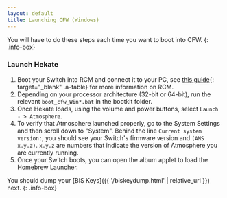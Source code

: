 ```yaml
---
layout: default
title: Launching CFW (Windows)
---
```


You will have to do these steps each time you want to boot into CFW.
{: .info-box}

### Launch Hekate

1. Boot your Switch into RCM and connect it to your PC, see [this guide](https://xghostboyx.github.io/RCM-Guide){: target="_blank" .a-table} for more information on RCM.
2. Depending on your processor architecture (32-bit or 64-bit), run the relevant `boot_cfw_Win*.bat` in the bootkit folder.
3. Once Hekate loads, using the volume and power buttons, select `Launch - > Atmosphere`.
4. To verify that Atmosphere launched properly, go to the System Settings and then scroll down to "System". Behind the line `Current system version:`, you should see your Switch's firmware version and `(AMS x.y.z)`. `x.y.z` are numbers that indicate the version of Atmosphere you are currently running.
5. Once your Switch boots, you can open the album applet to load the Homebrew Launcher.

You should dump your [BIS Keys]({{ '/biskeydump.html' | relative_url }}) next.
{: .info-box}